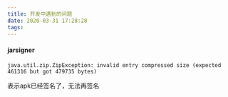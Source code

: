 ```yaml
---
title: 开发中遇到的问题
date: 2020-03-31 17:28:28
tags:
---
```



#### jarsigner
```angular2
java.util.zip.ZipException: invalid entry compressed size (expected 461316 but got 479735 bytes)
```
表示apk已经签名了，无法再签名

